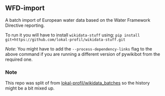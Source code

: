 ## WFD-import
A batch import of European water data based on the Water Framework Directive
reporting.

To run it you will have to install `wikidata-stuff` using:
`pip install git+https://github.com/lokal-profil/wikidata-stuff.git`

*Note*: You might have to add the `--process-dependency-links` flag to the above
command if you are running a different version of pywikibot from the required one.

### Note
This repo was split of from 
[lokal-profil/wikidata_batches](https://github.com/lokal-profil/wikidata_batches)
so the history might be a bit mixed up.
